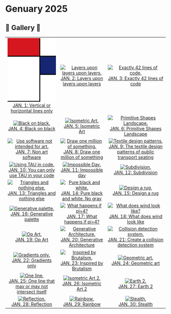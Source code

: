 # Genuary 2025

## 🌄 Gallery 🌄
<table> 
  <tr> 
    <td align="center"> 
      <a href="https://editor.p5js.org/surbhibhatia/sketches/I5gQ2wQKP"> 
        <img src="genuary_01/genuary_01_lines.png" alt="Vertical or horizontal lines only." width="200" height="200" /> 
        <br/>JAN. 1: Vertical or horizontal lines only 
      </a> 
    </td> 
    <td align="center"> 
      <a href="#"> 
        <img src="genuary02/genuary02_layers.png" alt="Layers upon layers upon layers." width="200" height="200" /> 
        <br/>JAN. 2: Layers upon layers upon layers 
      </a> 
    </td> 
    <td align="center"> 
      <a href="#"> 
        <img src="genuary03/genuary03_42lines.png" alt="Exactly 42 lines of code." width="200" height="200" /> 
        <br/>JAN. 3: Exactly 42 lines of code 
      </a> 
    </td> 
  </tr> 
  <tr> 
    <td align="center"> 
      <a href="#"> 
        <img src="genuary04/genuary04_blackonblack.png" alt="Black on black." width="200" height="200" /> 
        <br/>JAN. 4: Black on black 
      </a> 
    </td> 
    <td align="center"> 
      <a href="#"> 
        <img src="genuary05/genuary05_isometric.png" alt="Isometric Art." width="200" height="200" /> 
        <br/>JAN. 5: Isometric Art 
      </a> 
    </td> 
    <td align="center"> 
      <a href="#"> 
        <img src="genuary06/genuary06_landscape.png" alt="Primitive Shapes Landscape." width="200" height="200" /> 
        <br/>JAN. 6: Primitive Shapes Landscape 
      </a> 
    </td> 
  </tr> 
  <tr> 
    <td align="center"> 
      <a href="#"> 
        <img src="genuary07/genuary07_nonartsoftware.png" alt="Use software not intended for art." width="200" height="200" /> 
        <br/>JAN. 7: Non art software 
      </a> 
    </td> 
    <td align="center"> 
      <a href="#"> 
        <img src="genuary08/genuary08_million.png" alt="Draw one million of something." width="200" height="200" /> 
        <br/>JAN. 8: Draw one million of something 
      </a> 
    </td> 
    <td align="center"> 
      <a href="#"> 
        <img src="genuary09/genuary09_transportpatterns.png" alt="Textile design patterns." width="200" height="200" /> 
        <br/>JAN. 9: The textile design patterns of public transport seating 
      </a> 
    </td> 
  </tr> 
  <tr> 
    <td align="center"> 
      <a href="#"> 
        <img src="genuary10/genuary10_tau.png" alt="Using TAU in code." width="200" height="200" /> 
        <br/>JAN. 10: You can only use TAU in your code 
      </a> 
    </td> 
    <td align="center"> 
      <a href="#"> 
        <img src="genuary11/genuary11_impossible.png" alt="Impossible Day." width="200" height="200" /> 
        <br/>JAN. 11: Impossible day 
      </a> 
    </td> 
    <td align="center"> 
      <a href="#"> 
        <img src="genuary12/genuary12_subdivision.png" alt="Subdivision." width="200" height="200" /> 
        <br/>JAN. 12: Subdivision 
      </a> 
    </td> 
  </tr> 
  <tr> 
    <td align="center"> 
      <a href="#"> 
        <img src="genuary13/genuary13_triangles.png" alt="Triangles and nothing else." width="200" height="200" /> 
        <br/>JAN. 13: Triangles and nothing else 
      </a> 
    </td> 
    <td align="center"> 
      <a href="#"> 
        <img src="genuary14/genuary14_blackwhite.png" alt="Pure black and white." width="200" height="200" /> 
        <br/>JAN. 14: Pure black and white. No gray 
      </a> 
    </td> 
    <td align="center"> 
      <a href="#"> 
        <img src="genuary15/genuary15_rug.png" alt="Design a rug." width="200" height="200" /> 
        <br/>JAN. 15: Design a rug 
      </a> 
    </td> 
  </tr> 
  <tr> 
    <td align="center"> 
      <a href="#"> 
        <img src="genuary16/genuary16_palette.png" alt="Generative palette." width="200" height="200" /> 
        <br/>JAN. 16: Generative palette 
      </a> 
    </td> 
    <td align="center"> 
      <a href="#"> 
        <img src="genuary17/genuary17_pi4.png" alt="What happens if pi=4?" width="200" height="200" /> 
        <br/>JAN. 17: What happens if pi=4? 
      </a> 
    </td> 
    <td align="center"> 
      <a href="#"> 
        <img src="genuary18/genuary18_wind.png" alt="What does wind look like?" width="200" height="200" /> 
        <br/>JAN. 18: What does wind look like 
      </a> 
    </td> 
  </tr> 
  <tr> 
    <td align="center"> 
      <a href="#"> 
        <img src="genuary19/genuary19_opart.png" alt="Op Art." width="200" height="200" /> 
        <br/>JAN. 19: Op Art 
      </a> 
    </td> 
    <td align="center"> 
      <a href="#"> 
        <img src="genuary20/genuary20_architecture.png" alt="Generative Architecture." width="200" height="200" /> 
        <br/>JAN. 20: Generative Architecture 
      </a> 
    </td> 
    <td align="center"> 
      <a href="#"> 
        <img src="genuary21/genuary21_collision.png" alt="Collision detection system." width="200" height="200" /> 
        <br/>JAN. 21: Create a collision detection system 
      </a> 
    </td> 
  </tr> 
  <tr> 
    <td align="center"> 
      <a href="#"> 
        <img src="genuary22/genuary22_gradients.png" alt="Gradients only." width="200" height="200" /> 
        <br/>JAN. 22: Gradients only 
      </a> 
    </td> 
    <td align="center"> 
      <a href="#"> 
        <img src="genuary23/genuary23_brutalism.png" alt="Inspired by Brutalism." width="200" height="200" /> 
        <br/>JAN. 23: Inspired by Brutalism 
      </a> 
    </td> 
    <td align="center"> 
      <a href="#"> 
        <img src="genuary24/genuary24_geometric.png" alt="Geometric art." width="200" height="200" /> 
        <br/>JAN. 24: Geometric art 
      </a> 
    </td> 
  </tr> 
  <tr> 
    <td align="center"> 
      <a href="#"> 
        <img src="genuary25/genuary25_oneline.png" alt="One line." width="200" height="200" /> 
        <br/>JAN. 25: One line that may or may not intersect itself 
      </a> 
    </td> 
    <td align="center"> 
      <a href="#"> 
        <img src="genuary26/genuary26_isometric2.png" alt="Isometric Art 2." width="200" height="200" /> 
        <br/>JAN. 26: Isometric Art 2 
      </a> 
    </td> 
    <td align="center"> 
      <a href="#"> 
        <img src="genuary27/genuary27_earth.png" alt="Earth 2." width="200" height="200" /> 
        <br/>JAN. 27: Earth 2 
      </a> 
    </td> 
  </tr> 
  <tr> 
    <td align="center"> 
      <a href="#"> 
        <img src="genuary28/genuary28_reflection.png" alt="Reflection." width="200" height="200" /> 
        <br/>JAN. 28: Reflection 
      </a> 
    </td> 
    <td align="center"> 
      <a href="#"> 
        <img src="genuary29/genuary29_rainbow.png" alt="Rainbow." width="200" height="200" /> 
        <br/>JAN. 29: Rainbow 
      </a> 
    </td> 
    <td align="center"> 
      <a href="#"> 
        <img src="genuary30/genuary30_stealth.png" alt="Stealth." width="200" height="200" /> 
        <br/>JAN. 30: Stealth 
      </a> 
    </td> 
  </tr> 
</table>
